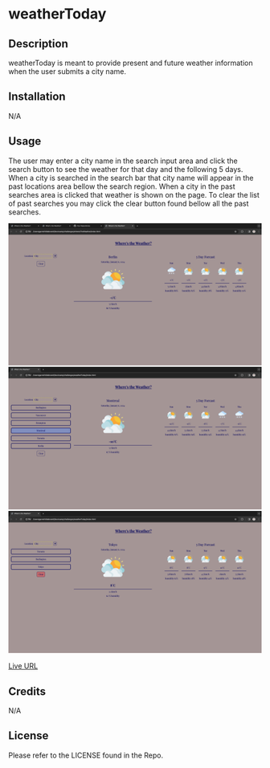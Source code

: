 # weatherToday

## Description

weatherToday is meant to provide present and future weather information when the user submits a city name. 

## Installation

N/A

## Usage

The user may enter a city name in the search input area and click the search button to see the weather for that day and the following 5 days. When a city is searched in the search bar that city name will appear in the past locations area bellow the search region. When a city in the past searches area is clicked that weather is shown on the page. To clear the list of past searches you may click the clear button found bellow all the past searches. 

![Home Page](./assets/images/home.png)
![Past Searches](./assets/images/past.png)
![Clear Searches](./assets/images/empty.png)

[Live URL](https://garrethil.github.io/wheresTheWeather/)
## Credits

N/A

## License

Please refer to the LICENSE found in the Repo.
